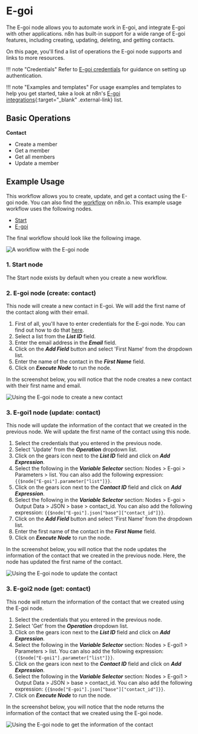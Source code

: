 # E-goi

The E-goi node allows you to automate work in E-goi, and integrate E-goi with other applications. n8n has built-in support for a wide range of E-goi features, including creating, updating, deleting, and getting contacts. 

On this page, you'll find a list of operations the E-goi node supports and links to more resources.

!!! note "Credentials"
    Refer to [E-goi credentials](https://docs.n8n.io/integrations/builtin/credentials/egoi/) for guidance on setting up authentication. 

!!! note "Examples and templates"
    For usage examples and templates to help you get started, take a look at n8n's [E-goi integrations](https://n8n.io/integrations/e-goi/){:target="_blank" .external-link} list.


## Basic Operations

**Contact**
- Create a member
- Get a member
- Get all members
- Update a member


## Example Usage

This workflow allows you to create, update, and get a contact using the E-goi node. You can also find the [workflow](https://n8n.io/workflows/852) on n8n.io. This example usage workflow uses the following nodes.
- [Start](/integrations/builtin/core-nodes/n8n-nodes-base.start/)
- [E-goi]()

The final workflow should look like the following image.

![A workflow with the E-goi node](/_images/integrations/builtin/app-nodes/egoi/workflow.png)

### 1. Start node

The Start node exists by default when you create a new workflow.

### 2. E-goi node (create: contact)

This node will create a new contact in E-goi. We will add the first name of the contact along with their email.

1. First of all, you'll have to enter credentials for the E-goi node. You can find out how to do that [here](/integrations/builtin/credentials/egoi/).
2. Select a list from the ***List ID*** field.
3. Enter the email address in the ***Email*** field.
3. Click on the ***Add Field*** button and select 'First Name' from the dropdown list.
4. Enter the name of the contact in the ***First Name*** field.
5. Click on ***Execute Node*** to run the node.

In the screenshot below, you will notice that the node creates a new contact with their first name and email.

![Using the E-goi node to create a new contact](/_images/integrations/builtin/app-nodes/egoi/e-goi_node.png)

### 3. E-goi1 node (update: contact)

This node will update the information of the contact that we created in the previous node. We will update the first name of the contact using this node.

1. Select the credentials that you entered in the previous node.
2. Select 'Update' from the ***Operation*** dropdown list.
3. Click on the gears icon next to the ***List ID*** field and click on ***Add Expression***.
4. Select the following in the ***Variable Selector*** section: Nodes > E-goi > Parameters > list. You can also add the following expression: `{{$node["E-goi"].parameter["list"]}}`.
5. Click on the gears icon next to the ***Contact ID*** field and click on ***Add Expression***.
6. Select the following in the ***Variable Selector*** section: Nodes > E-goi > Output Data > JSON > base > contact_id. You can also add the following expression: `{{$node["E-goi"].json["base"]["contact_id"]}}`.
7. Click on the ***Add Field*** button and select 'First Name' from the dropdown list.
8. Enter the first name of the contact in the ***First Name*** field.
9. Click on ***Execute Node*** to run the node.


In the screenshot below, you will notice that the node updates the information of the contact that we created in the previous node. Here, the node has updated the first name of the contact.

![Using the E-goi node to update the contact](/_images/integrations/builtin/app-nodes/egoi/e-goi1_node.png)

### 3. E-goi2 node (get: contact)

This node will return the information of the contact that we created using the E-goi node.


1. Select the credentials that you entered in the previous node.
2. Select 'Get' from the ***Operation*** dropdown list.
3. Click on the gears icon next to the ***List ID*** field and click on ***Add Expression***.
4. Select the following in the ***Variable Selector*** section: Nodes > E-goi1 > Parameters > list. You can also add the following expression: `{{$node["E-goi1"].parameter["list"]}}`.
5. Click on the gears icon next to the ***Contact ID*** field and click on ***Add Expression***.
6. Select the following in the ***Variable Selector*** section: Nodes > E-goi1 > Output Data > JSON > base > contact_id. You can also add the following expression: `{{$node["E-goi"].json["base"]["contact_id"]}}`.
5. Click on ***Execute Node*** to run the node.


In the screenshot below, you will notice that the node returns the information of the contact that we created using the E-goi node.

![Using the E-goi node to get the information of the contact](/_images/integrations/builtin/app-nodes/egoi/e-goi2_node.png)
